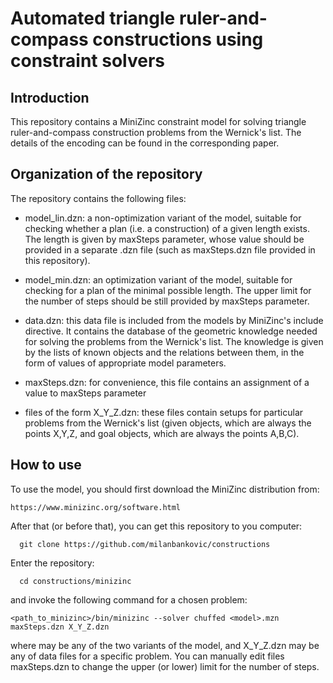 # Automated triangle ruler-and-compass constructions using constraint solvers

## Introduction

This repository contains a MiniZinc constraint model for solving
triangle ruler-and-compass construction problems from the Wernick's
list. The details of the encoding can be found in the corresponding
paper.

## Organization of the repository

The repository contains the following files:

- model_lin.dzn: a non-optimization variant of the model, suitable for
  checking whether a plan (i.e. a construction) of a given length
  exists. The length is given by maxSteps parameter, whose value
  should be provided in a separate .dzn file (such as maxSteps.dzn
  file provided in this repository).

- model_min.dzn: an optimization variant of the model, suitable for
  checking for a plan of the minimal possible length. The upper limit
  for the number of steps should be still provided by maxSteps
  parameter.

- data.dzn: this data file is included from the models by MiniZinc's
  include directive. It contains the database of the geometric
  knowledge needed for solving the problems from the Wernick's list.
  The knowledge is given by the lists of known objects and the
  relations between them, in the form of values of appropriate model
  parameters.

- maxSteps.dzn: for convenience, this file contains an assignment of
  a value to maxSteps parameter

- files of the form X_Y_Z.dzn: these files contain setups for
  particular problems from the Wernick's list (given objects, which
  are always the points X,Y,Z, and goal objects, which are always the
  points A,B,C).

## How to use

To use the model, you should first download the MiniZinc distribution
from:

	https://www.minizinc.org/software.html

After that (or before that), you can get this repository to you computer:

      git clone https://github.com/milanbankovic/constructions

Enter the repository:

      cd constructions/minizinc

and invoke the following command for a chosen problem:

    <path_to_minizinc>/bin/minizinc --solver chuffed <model>.mzn maxSteps.dzn X_Y_Z.dzn

where <model> may be any of the two variants of the model, and
X_Y_Z.dzn may be any of data files for a specific problem. You can
manually edit files maxSteps.dzn to change the upper (or lower) limit
for the number of steps.